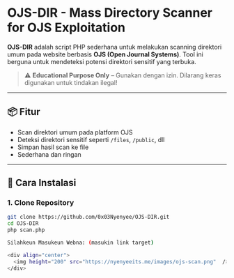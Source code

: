 # OJS-DIR - Mass Directory Scanner for OJS Exploitation

**OJS-DIR** adalah script PHP sederhana untuk melakukan scanning direktori umum pada website berbasis **OJS (Open Journal Systems)**. Tool ini berguna untuk mendeteksi potensi direktori sensitif yang terbuka.

> ⚠️ **Educational Purpose Only** – Gunakan dengan izin. Dilarang keras digunakan untuk tindakan ilegal!

---

## 📦 Fitur
- Scan direktori umum pada platform OJS
- Deteksi direktori sensitif seperti `/files`, `/public`, dll
- Simpan hasil scan ke file
- Sederhana dan ringan

---

## 🔧 Cara Instalasi

### 1. Clone Repository

```bash
git clone https://github.com/0x03Nyenyee/OJS-DIR.git
cd OJS-DIR
php scan.php

Silahkeun Masukeun Webna: (masukin link target)

<div align="center">
  <img height="200" src="https://nyenyeeits.me/images/ojs-scan.png"  />
</div>
